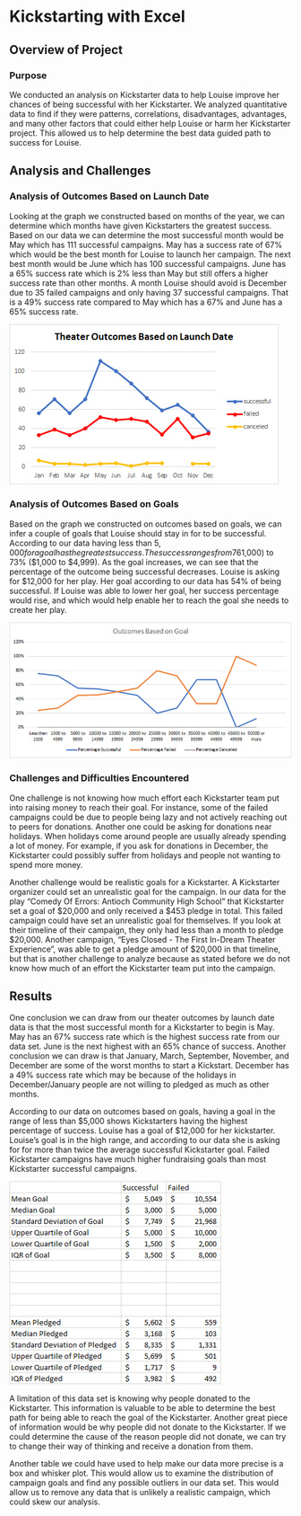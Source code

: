 # Kickstarting with Excel

## Overview of Project

### Purpose
We conducted an analysis on Kickstarter data to help Louise improve her chances of being successful with her Kickstarter. We analyzed quantitative data to find if they were patterns, correlations, disadvantages, advantages, and many other factors that could either help Louise or harm her Kickstarter project. This allowed us to help determine the best data guided path to success for Louise.
## Analysis and Challenges

### Analysis of Outcomes Based on Launch Date
Looking at the graph we constructed based on months of the year, we can determine which months have given Kickstarters the greatest success. Based on our data we can determine the most successful month would be May which has 111 successful campaigns. May has a success rate of 67% which would be the best month for Louise to launch her campaign. The next best month would be June which has 100 successful campaigns. June has a 65% success rate which is 2% less than May but still offers a higher success rate than other months. A month Louise should avoid is December due to 35 failed campaigns and only having 37 successful campaigns. That is a 49% success rate compared to May which has a 67% and June has a 65% success rate.

![Theater_Outcomes_vs_Launch]( https://github.com/NickFoley47/Kickstarter-analysis/blob/main/Resources/Theater_Outcomes_vs_Launch.png)

### Analysis of Outcomes Based on Goals
 Based on the graph we constructed on outcomes based on goals, we can infer a couple of goals that Louise should stay in for to be successful. According to our data having less than $5,000 for a goal has the greatest success. The success ranges from 76% (<$1,000) to 73% ($1,000 to $4,999). As the goal increases, we can see that the percentage of the outcome being successful decreases. Louise is asking for $12,000 for her play. Her goal according to our data has 54% of being successful. If Louise was able to lower her goal, her success percentage would rise, and which would help enable her to reach the goal she needs to create her play.

![Theater_Outcomes_vs_Launch]( https://github.com/NickFoley47/Kickstarter-Analysis/blob/main/Resources/Outcomes_vs_Goals.png)

### Challenges and Difficulties Encountered
One challenge is not knowing how much effort each Kickstarter team put into raising money to reach their goal. For instance, some of the failed campaigns could be due to people being lazy and not actively reaching out to peers for donations. Another one could be asking for donations near holidays. When holidays come around people are usually already spending a lot of money. For example, if you ask for donations in December, the Kickstarter could possibly suffer from holidays and people not wanting to spend more money.

Another challenge would be realistic goals for a Kickstarter. A Kickstarter organizer could set an unrealistic goal for the campaign. In our data for the play “Comedy Of Errors: Antioch Community High School” that Kickstarter set a goal of $20,000 and only received a $453 pledge in total. This failed campaign could have set an unrealistic goal for themselves. If you look at their timeline of their campaign, they only had less than a month to pledge $20,000. Another campaign, “Eyes Closed - The First In-Dream Theater Experience”, was able to get a pledge amount of $20,000 in that timeline, but that is another challenge to analyze because as stated before we do not know how much of an effort the Kickstarter team put into the campaign.


## Results

One conclusion we can draw from our theater outcomes by launch date data is that the most successful month for a Kickstarter to begin is May. May has an 67% success rate which is the highest success rate from our data set. June is the next highest with an 65% chance of success. Another conclusion we can draw is that January, March, September, November, and December are some of the worst months to start a Kickstart. December has a 49% success rate which may be because of the holidays in December/January people are not willing to pledged as much as other months.

According to our data on outcomes based on goals, having a goal in the range of less than $5,000 shows Kickstarters having the highest percentage of success. Louise has a goal of $12,000 for her kickstarter. Louise’s goal is in the high range, and according to our data she is asking for for more than twice the average successful Kickstarter goal. Failed Kickstarter campaigns have much higher fundraising goals than most Kickstarter successful campaigns.

![ Theater_Outcomes_vs_Launch](https://github.com/NickFoley47/Kickstarter-Analysis/blob/main/Resources/Central%20Tendency.png )

A limitation of this data set is knowing why people donated to the Kickstarter. This information is valuable to be able to determine the best path for being able to reach the goal of the Kickstarter. Another great piece of information would be why people did not donate to the Kickstarter. If we could determine the cause of the reason people did not donate, we can try to change their way of thinking and receive a donation from them.

Another table we could have used to help make our data more precise is a box and whisker plot. This would allow us to examine the distribution of campaign goals and find any possible outliers in our data set. This would allow us to remove any data that is unlikely a realistic campaign, which could skew our analysis. 


